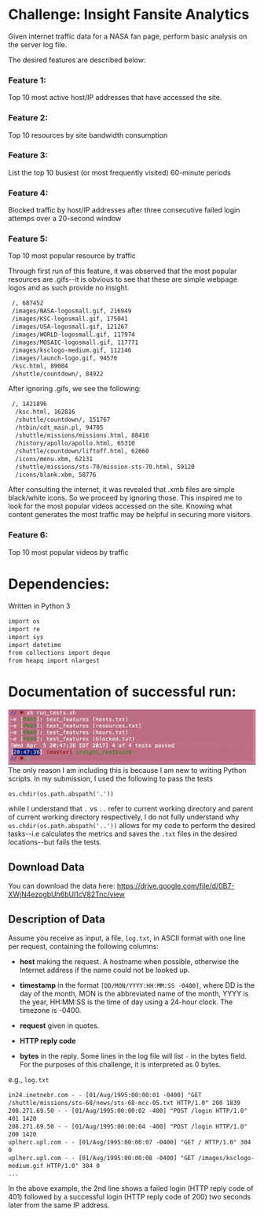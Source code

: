 # Challenge: Insight Fansite Analytics
Given internet traffic data for a NASA fan page, perform basic analysis on the server log file.

The desired features are described below: 

### Feature 1: 
Top 10 most active host/IP addresses that have accessed the site.

### Feature 2: 
Top 10 resources by site bandwidth consumption

### Feature 3:
List the top 10 busiest (or most frequently visited) 60-minute periods 

### Feature 4: 
Blocked traffic by host/IP addresses after three consecutive failed login attemps over a 20-second window

### Feature 5:
Top 10 most popular resource by traffic

Through first run of this feature, it was observed that the most popular resources are .gifs--it is obvious to see that these are simple webpage logos and as such provide no insight. 
```
 /, 687452
 /images/NASA-logosmall.gif, 216949
 /images/KSC-logosmall.gif, 175041
 /images/USA-logosmall.gif, 121267
 /images/WORLD-logosmall.gif, 117974
 /images/MOSAIC-logosmall.gif, 117771
 /images/ksclogo-medium.gif, 112146
 /images/launch-logo.gif, 94576
 /ksc.html, 89004
 /shuttle/countdown/, 84922
```
After ignoring .gifs, we see the following:

```
 /, 1421896
  /ksc.html, 162816
  /shuttle/countdown/, 151767
  /htbin/cdt_main.pl, 94705
  /shuttle/missions/missions.html, 88410
  /history/apollo/apollo.html, 65310
  /shuttle/countdown/liftoff.html, 62660
  /icons/menu.xbm, 62131
  /shuttle/missions/sts-70/mission-sts-70.html, 59120
  /icons/blank.xbm, 58776
```
After consulting the internet, it was revealed that .xmb files are simple black/white icons. So we proceed by ignoring those. This inspired me to look for the most popular videos accessed on the site. Knowing what content generates the most traffic may be helpful in securing more visitors.

### Feature 6:
Top 10 most popular videos by traffic

# Dependencies:
Written in Python 3
```
import os
import re
import sys
import datetime
from collections import deque
from heapq import nlargest

```
# Documentation of successful run: 

![Proof of success illustration](images/Screen%20Shot%202017-04-05%20at%208.54.15%20PM.png)
The only reason I am including this is because I am new to writing Python scripts. In my submission, I used the following to pass the tests
```
os.chdir(os.path.abspath('.'))
```
while I understand that `.` vs `..` refer to current working directory and parent of current working directory respectively, I do not fully understand why `os.chdir(os.path.abspath('..'))` allows for my code to perform the desired tasks--i.e calculates the metrics and saves the `.txt` files in the desired locations--but fails the tests. 

## Download Data
You can download the data here: https://drive.google.com/file/d/0B7-XWjN4ezogbUh6bUl1cV82Tnc/view

## Description of Data

Assume you receive as input, a file, `log.txt`, in ASCII format with one line per request, containing the following columns:

* **host** making the request. A hostname when possible, otherwise the Internet address if the name could not be looked up.

* **timestamp** in the format `[DD/MON/YYYY:HH:MM:SS -0400]`, where DD is the day of the month, MON is the abbreviated name of the month, YYYY is the year, HH:MM:SS is the time of day using a 24-hour clock. The timezone is -0400.

* **request** given in quotes.

* **HTTP reply code**

* **bytes** in the reply. Some lines in the log file will list `-` in the bytes field. For the purposes of this challenge, it is interpreted as 0 bytes.


e.g., `log.txt`

    in24.inetnebr.com - - [01/Aug/1995:00:00:01 -0400] "GET /shuttle/missions/sts-68/news/sts-68-mcc-05.txt HTTP/1.0" 200 1839
    208.271.69.50 - - [01/Aug/1995:00:00:02 -400] "POST /login HTTP/1.0" 401 1420
    208.271.69.50 - - [01/Aug/1995:00:00:04 -400] "POST /login HTTP/1.0" 200 1420
    uplherc.upl.com - - [01/Aug/1995:00:00:07 -0400] "GET / HTTP/1.0" 304 0
    uplherc.upl.com - - [01/Aug/1995:00:00:08 -0400] "GET /images/ksclogo-medium.gif HTTP/1.0" 304 0
    ...
    
In the above example, the 2nd line shows a failed login (HTTP reply code of 401) followed by a successful login (HTTP reply code of 200) two seconds later from the same IP address.

